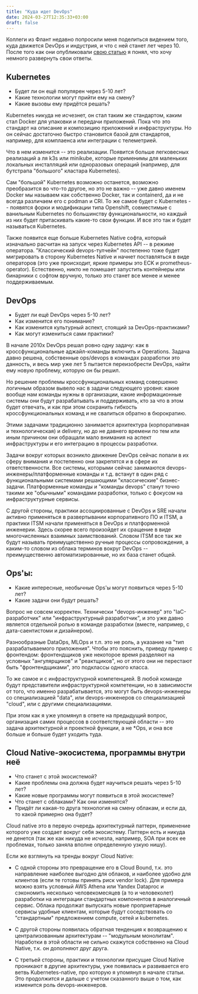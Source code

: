 ```yaml
---
title: "Куда идет DevOps"
date: 2024-03-27T12:35:33+03:00
draft: false
---
```


Коллеги из Флант недавно попросили меня поделиться видением того, куда движется DevOps и индустрия, и что с ней станет лет через 10.
После того как они опубликовали [свою статью](https://habr.com/ru/companies/flant/articles/800959/) я понял, что хочу немного развернуть свои ответы.

## Kubernetes
- Будет ли он ещё популярен через 5-10 лет?
- Какие технологии могут прийти ему на смену?
- Какие вызовы ему придётся решать?

Kubernetes никуда не исчезнет, он стал таким же стандартом, каким стал Docker для упаковки и передачи приложений. 
Пока что это стандарт на описание и композицию приложений и инфраструктуры. Но он сейчас достаточно быстро становится базой для стандартов, например, для комплаенса или интеграции с телеметрией.

Что в нем изменится -- это реализации. Появится больше легковесных реализаций а ля k3s или minikube, которые применимы для маленьких локальных инсталляций или одноразовых операций (например, для бутстрапа "большого" кластара Kubernetes).

Сам "большой" Kubernetes возможно останется, возможно преобразится во что-то другое, но это не важно -- уже давно именем Docker мы называем как собственно Docker, так и containerd, да и не всегда различаем его с podman и CRI. То же самое будет с Kubernetes -- появятся форки и модификации типа Openshift, совместимые с ванильным Kubernetes по большинству функциональности, но каждый из них будет притаскивать какие-то свои функции. И все это так и будет называться Kubernetes.

Также появится еще больше Kubernetes Native софта, который изначально расчитан на запуск через Kubernetes API -- в режиме оператора.
"Классический devops-тулчейн" постепенно тоже будет мигрировать в сторону Kubernetes Native и начнет поставляться в виде операторов (это уже происходит, яркие примеры это ECK и prometheus-operator). Естественно, никто не помешает запустить контейнеры или бинарники с софтом вручную, только это станет все менее и менее поддерживаемым.

## DevOps
- Будет ли ещё DevOps через 5-10 лет?
- Как изменится его понимание?
- Как изменится культурный аспект, стоящий за DevOps-практиками?
- Как могут измениться сами практики?

В начале 2010х DevOps решал ровно одну задачу: как в кроссфункциональные аджайл-команды включить и Operations. Задача давно решена, собственные ops/devops в командах разработки это данность, и весь мир уже лет 5 пытается переизобрести DevOps, найти ему новую проблему, которую он бы решил.

Но решение проблемы кроссфункциональных команд совершенно логичным образом вывело нас в задачи следующего уровня: какие вообще нам команды нужны в организации, какие информационные системы они будут разрабатывать и поддерживать, кто за что в этом будет отвечать, и как при этом сохранить гибкость кроссфункциональных команд и не свалиться обратно в бюрократию.

Этими задачами традиционно занимается архитектура (корпоративная и технологическая) и delivery, но до не давнего времени по тем или иным причином они обращали мало внимания на аспект инфраструктуры и его интеграцию в процессы разработки.

Задачи вокруг которых возникло движение DevOps сейчас попали в их сферу внимания и постепенно они закрепятся и в сфере их ответственности. Все системы, которыми сейчас занимаются devops-инженеры/платформенные команды и т.д. встанут в один ряд с функциональными системами решающими "классические" бизнес-задачи. Платформенные команды и "команды devops" станут точно такими же "обычными" командами разработки, только с фокусом на инфраструктурные сервисы.

С другой стороны, практики ассоциированные с DevOps и SRE начали активно применяться в развертывании корпоративного ПО и ITSM, a практики ITSM начали применяться в DevOps и платформенной инженерии. Здесь скорее всего произойдет их сращение в виде многочисленных взаимных заимствований. Словом ITSM все так же будут называть преимущественно ручные процессы сопровождения, а каким-то словом из облака терминов вокруг DevOps -- преимущественно автоматизированные, но их база станет общей.

## Ops'ы:
- Какие интересные, необычные Ops'ы могут появиться через 5-10 лет?
- Какие задачи они будут решать?

Вопрос не совсем корректен. Технически "devops-инженер" это "IaC-разработчик" или "инфраструктурный разработчик", и это уже давно является отдельной ролью в команде разработки (вместе, например, с дата-саентистоми и дизайнером).

Разнообразные DataOps, MLOps и т.п. это не роль, а указание на "тип разрабатываемого приложения".
Чтобы это пояснить, приведу пример с фронтендом: фронтендщиков уже некоторое время разделяют на условных "ангулярщиков" и "реактщиков", но от этого они не перестают быть "фронтендщиками", это подклассы одного класса.

То же самое и с инфраструктурной компетенцией. В любой команде будут представители инфраструктурной компетенции, но в зависимости от того, что именно разрабатывается, это могут быть devops-инженеры со специализацией "data", или devops-инженеров со специализацией "cloud", или с другими специализациями.

При этом как я уже упомянул в ответе на предыдущий вопрос, организация самих процессов в соответствующей области -- это задача архитектурной и проектной функции, а не *Ops, и она все больше и больше будет уходить туда.


## Cloud Native-экосистема, программы внутри неё
- Что станет с этой экосистемой?
- Какие проблемы она должна будет научиться  решать через 5-10 лет?
- Какие новые программы могут появиться в этой экосистеме?
- Что станет с облаками? Как они изменятся?
- Придёт ли какая-то друга технология на смену облакам, и если да, то какой примерно она будет?

Cloud native это в первую очередь архитектурный паттерн, применение которого уже создает вокруг себя экосистему. Паттерн есть и никуда не денется (так же как никуда не исчезла, например, SOA при всех ее проблемах, только заняла вполне определенную узкую нишу).

Если же взглянуть на тренды вокруг Cloud Native:

- С одной стороны это превращение его в Cloud Bound, т.к. это направление наиболее выгодно для облаков, и наиболее удобно для клиентов (если те готовы принять риск vendor lock). Для примера можно взять условный AWS Athena или Yandex Dataproc и сэкономить несколько человекомесяцев (а то и человеколет) разработки на интеграции стандартных компонентов в аналогичный сервис.
Облака продолжат выпускать новые проприетарные сервисы удобные клиентам, которые будут соседствовать со "стандартным" предложением compute, сетей и kubernetes.

- С другой стороны появилась обратная тенденция к возвращению к централизованным архитектурам -- "модульным монолитам". Наработки в этой области не сильно скажутся собственно на Cloud Native, т.к. он дополняют друг друга.

- С третьей стороны, практики и технологии присущие Cloud Native проникают в другие архитектуры, уже появилась и развивается его ветвь Kubernetes-native, про которую я упомянул в начале статьи. Это продолжится и дальше с учетом сказанного выше о том, как изменится роль devops-инженеров.



